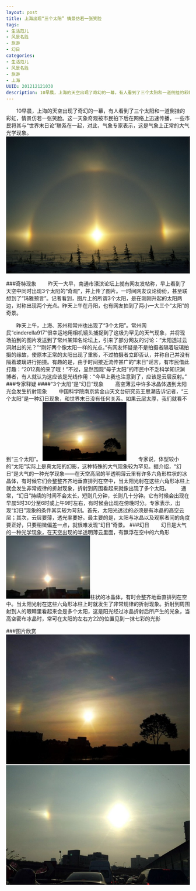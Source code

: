 ```yaml
---
layout: post
title: 上海出现“三个太阳” 情景仿若一张笑脸
tags: 
- 生活范儿
- 风景名胜
- 旅游
- 幻日
categories:
- 生活范儿
- 风景名胜
- 旅游
- 上海
UUID: 201212121030
description: 10早晨，上海的天空出现了奇幻的一幕，有人看到了三个太阳和一道倒挂的彩虹，情景仿若一张笑脸。这一天象奇观被市民拍下后在网络上迅速传播，一些市民将其与“世界末日论”联系在一起，对此，气象专家表示，这是气象上正常的大气光学现象。
---
```


  　　10早晨，上海的天空出现了奇幻的一幕，有人看到了三个太阳和一道倒挂的彩虹，情景仿若一张笑脸。这一天象奇观被市民拍下后在网络上迅速传播，一些市民将其与“世界末日论”联系在一起，对此，气象专家表示，这是气象上正常的大气光学现象。
<img src="/media/pub/life/shanghai/sun-dog.jpg" alt="Black Cube Theme"  width="580px" ></img>

###奇特现象
　　昨天一大早，南通市濠滨论坛上就有网友发帖称，早上看到了天空中同时出现3个太阳的“奇观”，并上传了图片。一时间网友议论纷纷，甚至联想到了“玛雅预言”。记者看到，图片上的所谓3个太阳，是在刚刚升起的太阳两边，对称出现两个光点。昨天上午在丹阳，也有网友拍到了两小一大三个“太阳”的奇景。

　　昨天上午，上海、苏州和常州也出现了“3个太阳”。常州网民“cinderella917”很幸运地用相机镜头捕捉到了这极为罕见的天气现象，并将现场拍到的图片发送到了常州某知名论坛上，引来了部分网友的讨论：“太阳透过云洞射出的光？”“刚好两个像太阳一样的光点。”有网友怀疑是不是拍摄者隔着玻璃拍摄的缘故，使原本正常的太阳出现了重影，不过拍摄者立即否认，并称自己并没有隔着玻璃进行拍摄。有趣的是，由于时间接近流传甚广的“末日”谣言，有市民借此打趣：“2012真的来了哦！”不过，显然围观“母子太阳”的市民中不乏科学知识渊博者，有人就认为这应该是光线作用：“今早上我也注意到了，应该是云层反射。”
###专家释疑
####“3个太阳”是“幻日”现象
　　高空薄云中许多冰晶体遇到太阳光会发生折射现象
　　中国科学院南京紫金山天文台研究员王思潮告诉记者，“三个太阳”是一种幻日现象，和世界末日没有任何关系。如果云层太厚，我们就看不到“三个太阳”。
<img src="/media/pub/life/shanghai/sun-dog-2.jpg" alt="Black Cube Theme"  class="img-right" width="230px" ></img>
　　专家说，体型较小的“太阳”实际上是真太阳的幻影，这种特殊的大气现象较为罕见。据介绍，“幻日”是大气的一种光学现象——在天空高层的半透明薄云里有许多六角形柱状的冰晶体，有时候它们会整整齐齐地垂直排列在空中，当太阳光射在这些六角形冰柱上就会发生非常规律的折射现象，折射到周围看起来就像出现了多个太阳。
　　通常，“幻日”持续的时间不会太长，短则几分钟，长则几十分钟。它有时候会出现在早晨5时30分至6时或上午9时左右，有时候会出现在傍晚时分。专家表示，出现“幻日”现象的条件其实较为苛刻。首先，太阳光透过的必须是有冰晶的高空云层；其次，云层要薄，透光率要好。最主要的是，太阳与冰晶以及观察者间的角度要正好，只要稍微偏差一点，就很难发现“幻日”奇景。
###幻日
　　幻日是大气的一种光学现象，在天空出现的半透明薄云里面，有飘浮在空中的六角形<img src="/media/pub/life/shanghai/sun-dog-4.jpg" class="img-right" alt="Black Cube Theme"  width="230px" ></img>柱状的冰晶体，有时会整齐地垂直排列在空中。当太阳光射在这些六角形冰柱上时就发生了非常规律的折射现象。折射到周围射到人的眼睛里看起来会是多个太阳，这是阳光经过冰晶折射后所产生的光象，当高空密布冰晶时，常可在太阳的左右方22的位置见到一抹七彩的光影

###图片欣赏
<img src="/media/pub/life/shanghai/sun-dog-2.jpg" alt="Black Cube Theme"  width="580px" ></img>
<img src="/media/pub/life/shanghai/sun-dog-3.jpg" alt="Black Cube Theme"  width="580px" ></img>


